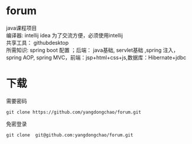 # forum
java课程项目 <br>
编译器: intellij idea 为了交流方便，必须使用intellij <br>
共享工具： githubdesktop <br>
所需知识: spring boot 配置 ；后端： java基础, servlet基础 ,spring 注入，spring AOP, spring MVC，前端：jsp+html+css+js,数据库：Hibernate+jdbc <br>

# 下载
需要密码
	
	git clone https://github.com/yangdongchao/forum.git

免密登录
	
	git clone  git@github.com:yangdongchao/forum.git
